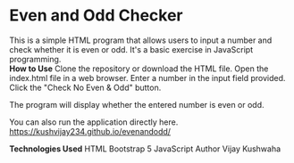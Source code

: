 <h1>Even and Odd Checker</h1>
This is a simple HTML program that allows users to input a number and check whether it is even or odd. It's a basic exercise in JavaScript programming.
<br>
<b>How to Use</b>
Clone the repository or download the HTML file.
Open the index.html file in a web browser.
Enter a number in the input field provided.
Click the "Check No Even & Odd" button.

The program will display whether the entered number is even or odd.

You can also run the application directly here. https://kushvijay234.github.io/evenandodd/

<b>Technologies Used</b>
HTML
Bootstrap 5
JavaScript
Author
Vijay Kushwaha
